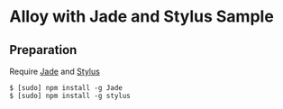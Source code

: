Alloy with Jade and Stylus Sample
=================================

Preparation
------------

Require [Jade](https://www.npmjs.com/package/jade) and [Stylus](https://www.npmjs.com/package/stylus)

```
$ [sudo] npm install -g Jade
$ [sudo] npm install -g stylus
```


